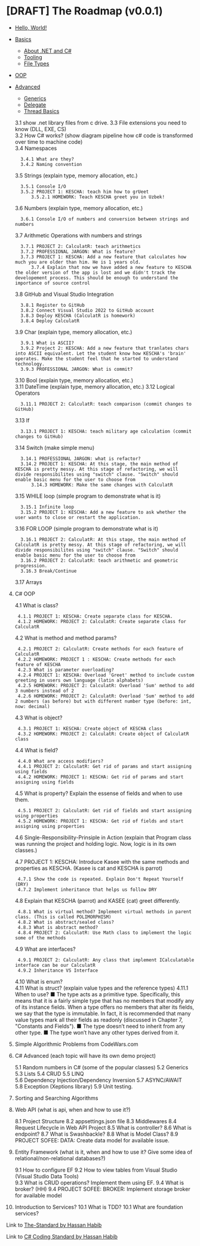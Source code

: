 # [DRAFT] The Roadmap (v0.0.1)

- [Hello, World!](https://github.com/ElbekDeveloper/The-Roadmap/blob/master/0.%20Hello%20World!/0.%20Introduction.md)


- [Basics](https://github.com/ElbekDeveloper/The-Roadmap/tree/master/1.%20Basics)
    
    - [About .NET and C#](https://github.com/ElbekDeveloper/The-Roadmap/blob/master/1.%20Basics/1.0%20About%20.NET%20and%20C%23.md)
    - [Tooling](https://github.com/ElbekDeveloper/The-Roadmap/blob/master/1.%20Basics/1.1%20Tooling.md)
    - [File Types](https://github.com/ElbekDeveloper/The-Roadmap/blob/master/1.%20Basics/1.2%20File%20Types.md)


- [OOP](https://github.com/ElbekDeveloper/The-Roadmap)

- [Advanced](https://github.com/ElbekDeveloper/The-Roadmap/tree/master/4.%20Advanced)

    - [Generics]()
    - [Delegate]()
    - [Thread Basics]()



    

    3.1 show .net library files from c drive.
    3.3 File extensions you need to know (DLL, EXE, CS)  
    3.2 How C# works? (show diagram pipeline how c# code is transformed over time to machine code)  
    3.4 Namespaces  

        3.4.1 What are they?   
        3.4.2 Naming convention
    3.5 Strings (explain type, memory allocation, etc.)  

        3.5.1 Console I/O
        3.5.2 PROJECT 1: KESCHA: teach him how to grUeet
            3.5.2.1 HOMEWORK: Teach KESCHA greet you in Uzbek!
    3.6 Numbers (explain type, memory allocation, etc.)  

        3.6.1 Console I/O of numbers and conversion between strings and numbers 
    3.7 Arithmetic Operations with numbers and strings   
    
        3.7.1 PROJECT 2: CalculatR: teach arithmetics 
        3.7.2 PROFESSIONAL JARGON: What is feature? 
        3.7.3 PROJECT 1: KESCHA: Add a new feature that calculates how much you are older than him. He is 1 years old.
            3.7.4 Explain that now we have added a new feature to KESCHA the older version of the app is lost and we didn't track the developement process. This should be enough to understand the importance of source control 
    3.8 GitHub and Visual Studio Integration  

        3.8.1 Register to GitHub
        3.8.2 Connect Visual Studio 2022 to GitHub account 
        3.8.3 Deploy KESCHA (CalculatR is homework) 
        3.8.4 Deploy CalculatR
    3.9 Char (explain type, memory allocation, etc.)  

        3.9.1 What is ASCII?
        3.9.2 Project 2: KESCHA: Add a new feature that tranlates chars into ASCII equivalent. Let the student know how KESCHA's 'brain' operates. Make the student feel that he started to understand technology. 
        3.9.3 PROFESSIONAL JARGON: What is commit?  
    3.10 Bool (explain type, memory allocation, etc.)  
    3.11 DateTime (explain type, memory allocation, etc.) 
    3.12 Logical Operators   

        3.11.1 PROJECT 2: CalculatR: teach comparison (commit changes to GitHub)
    3.13 If  
       
        3.13.1 PROJECT 1: KESCHA: teach military age calculation (commit changes to GitHub)
    3.14 Switch (make simple menu)  

        3.14.1 PROFESSIONAL JARGON: what is refactor?
        3.14.2 PROJECT 1: KESCHA: At this stage, the main method of KESCHA is pretty messy. At this stage of refactoring, we will divide responsibilites using "switch" clause. "Switch" should enable basic menu for the user to choose from 
            3.14.3 HOMEWORK: Make the same changes with CalculatR
    3.15 WHILE loop (simple program to demonstrate what is it)  
     
        3.15.1 Infinite loop
        3.15.2 PROJECT 1: KESCHA: Add a new feature to ask whether the user wants to close or restart the application. 
    3.16 FOR LOOP (simple program to demonstrate what is it)  

        3.16.1 PROJECT 2: CalculatR: At this stage, the main method of CalculatR is pretty messy. At this stage of refactoring, we will divide responsibilites using "switch" clause. "Switch" should enable basic menu for the user to choose from
        3.16.2 PROJECT 2: CalculatR: teach arithmetic and geometric progression.
        3.16.3 Break/Continue
    3.17 Arrays  
4. C# OOP

    4.1 What is class?  

        4.1.1 PROJECT 1: KESCHA: Create separate class for KESCHA.
        4.1.2 HOMEWORK: PROJECT 2: CalculatR: Create separate class for  CalculatR
    4.2 What is method and method params?  

        4.2.1 PROJECT 2: CalculatR: Create methods for each feature of CalculatR
        4.2.2 HOMEWORK: PROJECT 1 : KESCHA: Create methods for each feature of KESCHA
        4.2.3 What is parameter overloading?
        4.2.4 PROJECT 1: KESCHA: Overload 'Greet' method to include custom greeting in users own language (latin alphabets)
        4.2.5 HOMEWORK: PROJECT 2: CalculatR: Overload 'Sum' method to add 3 numbers instead of 2
        4.2.6 HOMEWORK: PROJECT 2: CalculatR: Overload 'Sum' method to add 2 numbers (as before) but with different number type (before: int, now: decimal)
    4.3 What is object?  

        4.3.1 PROJECT 1: KESCHA: Create object of KESCHA class
        4.3.2 HOMEWORK: PROJECT 2: CalculatR: Create object of CalculatR class
    4.4 What is field?  

        4.4.0 What are access modifiers?
        4.4.1 PROJECT 2: CalculatR: Get rid of params and start assigning using fields
        4.4.2 HOMEWORK: PROJECT 1: KESCHA: Get rid of params and start assigning using fields
    4.5 What is property? Explain the essense of fields and when to use them.  
      
        4.5.1 PROJECT 2: CalculatR: Get rid of fields and start assigning using properties
        4.5.2 HOMEWORK: PROJECT 1: KESCHA: Get rid of fields and start assigning using properties
    4.6 Single-Responsibility-Prinsiple in Action (explain that Program class was running the project and holding logic. Now, logic is in its own classes.)  

    4.7 PROJECT 1: KESCHA: Introduce Kasee with the same methods and properties as KESCHA. (Kasee is cat and KESCHA is parrot)  

        4.7.1 Show the code is repeated. Explain Don't Repeat Yourself (DRY)
        4.7.2 Implement inheritance that helps us follow DRY
    4.8 Explain that KESCHA (parrot) and KASEE (cat) greet differently.   

        4.8.1 What is virtual method? Implement virtual methods in parent class. (This is called POLIMORPHISM)
        4.8.2 What is abstract/sealed class? 
        4.8.3 What is abstract method? 
        4.8.4 PROJECT 2: CalculatR: Use Math class to implement the logic some of the methods
    4.9 What are interfaces?  

        4.9.1 PROJECT 2: CalculatR: Any class that implement ICalculatable interface can be our CalculatR
        4.9.2 Inheritance VS Interface
    4.10 What is enum?  
    4.11 What is struct? (explain value types and the reference types)
        4.11.1 When to use?
            ■ The type acts as a primitive type. Specifically, this means that it is a fairly simple type that has
            no members that modify any of its instance fields. When a type offers no members that alter
            its fields, we say that the type is immutable. In fact, it is recommended that many value types
            mark all their fields as readonly (discussed in Chapter 7, "Constants and Fields").
            ■ The type doesn’t need to inherit from any other type.
            ■ The type won’t have any other types derived from it.

5. Simple Algorithmic Problems from CodeWars.com 

6. C# Advanced (each topic will have its own demo project)  

    5.1 Random numbers in C# (some of the popular classes)
    5.2 Generics 
    5.3 Lists
    5.4 CRUD
    5.5 LINQ   
    5.6 Dependency Injection/Dependency Inversion
    5.7 ASYNC/AWAIT  
    5.8 Exception (Xeptions library)
    5.9 Unit testing.

7. Sorting and Searching Algorithms 

8. Web API (what is api, when and how to use it?)  

    8.1 Project Structure
    8.2 appsettings.json file
    8.3 Middlewares 
    8.4 Request Lifecycle in Web API Project
    8.5 What is controller?
    8.6 What is endpoint?
    8.7 What is Swashbackle? 
    8.8 What is Model Class?
    8.9 PROJECT SOFEE: DATA: Create data model for available issue.

9. Entity Framework (what is it, when and how to use it? Give some idea of relational/non-relational databases?)
   
   9.1 How to configure EF
   9.2 How to view tables from Visual Studio (Visual Studio Data Tools)   
   9.3 What is CRUD operations? Implement them using EF.
   9.4 What is broker? (HH)
   9.4 PROJECT SOFEE: BROKER: Implement storage broker for available model 


10. Introduction to Services?
    10.1 What is TDD?
    10.1 What are foundation services? 


Link to [The-Standard by Hassan Habib](https://github.com/hassanhabib/The-Standard)

Link to [C# Coding Standard by Hassan Habib](https://github.com/hassanhabib/CSharpCodingStandard)



    
